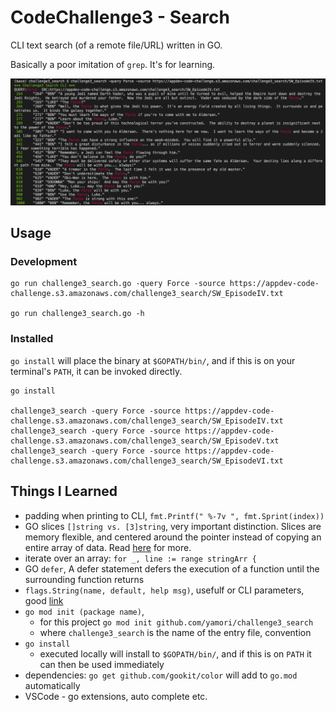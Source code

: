 # CodeChallenge3 - Search

CLI text search (of a remote file/URL) written in GO.

Basically a poor imitation of `grep`.  It's for learning.

![Example Screen Shot of CLI search](media/example_sgrab.png)

## Usage

### Development

```
go run challenge3_search.go -query Force -source https://appdev-code-challenge.s3.amazonaws.com/challenge3_search/SW_EpisodeIV.txt

go run challenge3_search.go -h
```

### Installed

`go install` will place the binary at `$GOPATH/bin/`, and if this is on your terminal's `PATH`, it can be invoked directly.
```
go install

challenge3_search -query Force -source https://appdev-code-challenge.s3.amazonaws.com/challenge3_search/SW_EpisodeIV.txt
challenge3_search -query Force -source https://appdev-code-challenge.s3.amazonaws.com/challenge3_search/SW_EpisodeV.txt
challenge3_search -query Force -source https://appdev-code-challenge.s3.amazonaws.com/challenge3_search/SW_EpisodeVI.txt
```

## Things I Learned

- padding when printing to CLI, `fmt.Printf(" %-7v ", fmt.Sprint(index))`
- GO slices `[]string vs. [3]string`, very important distinction.  Slices are memory flexible, and centered around the pointer instead of copying an entire array of data.  Read [here](https://medium.com/@marty.stepien/arrays-vs-slices-bonanza-in-golang-fa8d32cd2b7c) for more.
- iterate over an array: `for _, line := range stringArr {`
- GO `defer`, A defer statement defers the execution of a function until the surrounding function returns
- `flags.String(name, default, help msg)`, usefulf or CLI parameters, good [link](https://gobyexample.com/command-line-flags)
- `go mod init (package name)`, 
  - for this project `go mod init github.com/yamori/challenge3_search`
  - where `challenge3_search` is the name of the entry file, convention
- `go install`
  - executed locally will install to `$GOPATH/bin/`, and if this is on `PATH` it can then be used immediately
- dependencies: `go get github.com/gookit/color` will add to `go.mod` automatically
- VSCode - go extensions, auto complete etc.